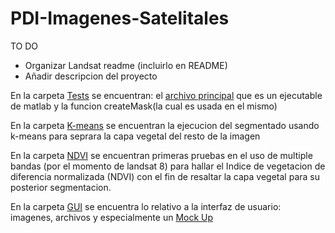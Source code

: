 # PDI-Imagenes-Satelitales

TO DO

* Organizar Landsat readme (incluirlo en README)
* Añadir descripcion del proyecto

En la carpeta [Tests](./Tests/) se encuentran: el [archivo principal](./Tests/main.m) que es un ejecutable de matlab y la funcion createMask(la cual es usada en el mismo)

En la carpeta [K-means](./K-means/) se encuentran la ejecucion del segmentado usando k-means para seprara la capa vegetal del resto de la imagen

En la carpeta [NDVI](./NDVI/) se encuentran primeras pruebas en el uso de multiple bandas (por el momento de landsat 8) para hallar el Indice de vegetacion de diferencia normalizada (NDVI) con el fin de resaltar la capa vegetal para su posterior segmentacion.

En la carpeta [GUI](./GUI/) se encuentra lo relativo a la interfaz de usuario:  imagenes, archivos y especialmente un [Mock Up](./GUI/mockup.jpg)